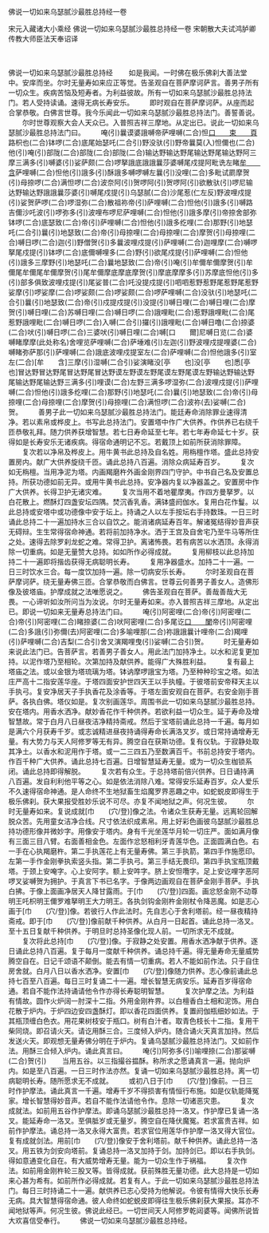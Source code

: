 佛说一切如来乌瑟腻沙最胜总持经一卷


宋元入藏诸大小乘经
佛说一切如来乌瑟腻沙最胜总持经一卷
宋朝散大夫试鸿胪卿传教大师臣法天奉诏译


　　

佛说一切如来乌瑟腻沙最胜总持经
　　如是我闻。一时佛在极乐佛刹大善法堂中。安庠而坐。尔时无量寿如来应正等觉。告圣观自在菩萨摩诃萨言。善男子所有一切众生。疾病苦恼及短寿者。为利益彼故。所有一切如来乌瑟腻沙最胜总持法门。若人受持读诵。速得无病长寿安乐。
　　即时观自在菩萨摩诃萨。从座而起合掌恭敬。白佛言世尊。我今乐闻此一切如来乌瑟腻沙最胜总持法门。善誓善说。
　　尔时世尊观察大会人天众已。入普照吉祥三摩地。从定出已。说此一切如来乌瑟腻沙最胜总持法门曰。
　　唵(引)曩谟婆誐嚩帝萨哩嚩(二合)怛[口　　束　　頁](二合)路枳也(二合)钵啰(二合)底尾始瑟吒(二合引)野没驮(引)野帝曩莫(入)怛儞也(二合)他(引)唵(引)部陇(二合)部陇(二合)部陇(二合)输达野输达野尾输达野尾输达野阿三摩三满多(引)嚩婆(引)娑萨颇(二合)啰拏誐底誐誐曩莎婆嚩尾戍提阿毗诜左睹[牟　　含](引)萨哩嚩(二合)怛他(引)誐多(引)酥誐多嚩啰嚩左曩(引)没哩(二合)多毗试罽摩贺(引)母捺啰(二合)满怛啰(二合)波奈阿(引)贺啰阿(引)贺啰阿(引)欲散驮(引)啰尼输达野输达野誐誐曩莎婆(引)嚩尾戍提(引)乌瑟腻(二合)沙尾惹(仁左反)野波哩戍提(引)娑贺萨啰(二合)啰湿弥(二合)散祖祢帝(引)萨哩嚩(二合)怛他(引)誐多(引)嚩路吉儞沙吒波(引)啰弥多(引)波哩布啰尼萨哩嚩(二合)怛他(引)誐多摩(引)帝捺舍部弥钵啰(二合)底瑟致(二合)帝(引)萨哩嚩(二合)怛他(引)誐多纥哩(二合)那野(引)地瑟吒(二合引)曩(引)地瑟致(二合)帝(引)母捺哩(二合)母捺哩(二合)摩贺(引)母捺哩(二合)嚩日啰(二合)迦(引)野僧贺(引)多曩波哩戍提(引)萨哩嚩(二合)迦哩摩(二合)嚩啰拏尾戍提(引)钵啰(二合)底儞嚩哩多(二合)野(引)欲尾戍提(引)萨哩嚩(二合)怛他(引)誐多三摩野(引)地瑟吒(二合)曩地瑟致(二合)帝(引)唵(引)牟儞牟儞摩贺(引)牟儞尾牟儞尾牟儞摩贺(引)尾牟儞摩底摩底摩贺(引)摩底摩摩多(引)苏摩底怛他(引)多(引)部多俱致波哩戍提(引)尾娑普(二合)吒没提戍提(引)呬呬惹野惹野尾惹野尾惹野娑摩(引)啰娑摩(二合)啰娑颇(二合)啰娑颇(二合)啰萨哩嚩(二合)没驮(引)地瑟吒(二合引)曩(引)地瑟致(二合)帝(引)戍提戍提(引)没提(引)嚩日哩(二合)嚩日哩(二合)摩贺(引)嚩日哩(二合)苏嚩日哩(二合)嚩日啰(二合)誐哩毗(二合)惹野誐哩毗(二合)尾惹野誐哩毗(二合)嚩日啰(二合)入嚩(二合引)攞(引)誐哩毗(二合)嚩日噜(二合)捺婆(二合)吠(引)嚩日啰(二合)三婆吠(引)嚩日哩(二合)嚩[口　　爾]尼嚩日览(二合)婆嚩睹摩摩(此处称名)舍哩览萨哩嚩(二合)萨埵难(引)左迦(引)野波哩戍提哩婆(二合)嚩睹弥萨那(引)萨哩嚩(二合)誐底波哩戍提室左(二合)萨哩嚩(二合)怛他誐多(引)室左(二合)[牟　　含]三摩(引)湿嚩(二合引)娑演睹没[亭　　也]没[亭　　也]悉[亭　　也]冒达野冒达野尾冒达野尾冒达野谟左野谟左野尾谟左野尾谟左野输达野输达野尾输达野尾输达野三满多(引)哩谟(二合)左野三满多啰湿弥(二合)波哩戍提(引)萨哩嚩(二合)怛他(引)誐多纥哩(二合)那野(引)地瑟吒(二合)曩(引)地瑟致(二合)帝(引)母捺哩(二合)母捺哩(二合)摩贺(引)母捺哩(二合)满怛啰(二合)波祢(去)娑嚩(二合)贺。
　　善男子此一切如来乌瑟腻沙最胜总持法门。能廷寿命消除罪业速得清净。若以素帛或桦皮上。书写此总持法门。安置塔中作广大供养。作供养已右绕千匝恭敬礼拜。随力供养获增智慧。若七日寿命延至七年。若七年寿命延七十岁。获得如是长寿安乐无诸疾病。得宿命通明记不忘。若戴顶上如前所获消除罪障。
　　复次若以净帛及桦皮上。用牛黄书此总持及自名姓。用栴檀作塔。盛此总持安置房内。献广大供养旋绕千匝。诵此总持八百遍。消除众病延寿百岁。
　　复次如无栴檀。当用净泥为塔。内画羯磨杵外画金刚界四门守护。中书自己名及安置总持。所获功德如前无异。或用牛黄书此总持。安净器内复以净器盖之。安置房中作广大供养。长得卫护无诸灾难。
　　复次当用不着地瞿摩夷。作四方曼拏罗。以白花散上。燃酥灯四盏安坛四隅。焚沉香乳香。满钵盛阏伽水。复用白花作鬘。以此总持或安塔中或功德像中安于坛上。持诵之人以左手按坛右手持数珠。一日三时诵此总持二十一遍加持水三合以自饮之。能消诸病延寿百年。解诸冤结得妙音声获无碍辩。生生常得宿命神通。若将前加持净水。洒于王宫及自舍宅乃至牛马等所住之处。速得去除罗刹龙蛇之难。常得卫护。离诸怖畏。若有病苦以水洒顶。永得消除一切重病。如是无量赞大总持。如如所作必得成就。
　　复用柳枝以此总持加持二十一遍即将揩齿获得无病聪明长寿。
　　复用净器盛水。加持二十一遍。一日三时饮水三合。每一度饮加持一遍。除一切病安乐长寿。
　　尔时圣观自在菩萨摩诃萨。绕无量寿佛三匝。合掌恭敬而白佛言。世尊云何善男子善女人。造佛形像及彼塔庙。护摩成就之法唯愿说之。
　　佛告圣观自在菩萨。善哉善哉大无畏。一心谛听如汝所问当为汝说。尔时无量寿如来。亦入普照吉祥三摩地。从定出已。即说一切如来无量寿总持法门曰。
　　唵(引)阿密哩(二合)帝(引)阿密哩(二合)帝(引)阿密哩(二合)睹捺婆(二合)吠阿密哩(二合)多尾讫[口　　闌](二合)帝(引)阿密哩(二合)多誐(引)弥儞(去)阿密哩(二合)多喻哩那(二合)祢誐誐曩计哩帝(二合)羯哩(引)萨哩嚩(二合)吉梨(二合引)舍叉演羯哩曳(引)娑嚩(二合引)贺。
　　时无量寿如来说此法门已。告菩萨言。若善男子善女人。用此法门加持净土。以水和泥复更加持。以泥作塔乃至相轮。次第加持及献供养。能得广大殊胜利益。
　　复有最上塔庙之法。或以金银为塔琉璃为塔。钵讷摩啰誐宝为塔。乃至种种珍宝之塔。如法庄严高十二指安莲华座。于塔四面安护世四天王以手执幢。于彼塔前安帝释天主以手执弓。复安净居天子手执香花及涂香等。于塔左面安观自在菩萨。右安金刚手菩萨。各执白佛。塔仪如是。复次别画莲华。周围书此一切如来乌瑟腻沙最胜总持。安在塔内。用香水洒净。献妙香花作千种供养。若欲利益一切众生。延于寿命及增智慧故。常于白月八日昼夜洁净精持斋戒。然后于宝塔前诵此总持一千遍。每月如是满六个月获寿千岁。或志诚精进昼夜持诵得寿命长满洛叉岁。或日常持诵增寿无量。有大势力与天人阿修罗等无有异。腾空自在获斯功德。复有仪轨。于寂静处取其净土。以香水和泥用作于塔。或一二三四五乃至数满百千。书前总持安于塔内。作百千种广大供养。诵此总持七百遍。日增智慧延寿无量。或为一切众生枷锁系闭。诵此总持即得解脱。
　　复次若有众生。于总持塔前倍兴供养。日日诵持满八百遍。发自利利他平等之心。如是依法消除八难。常得安乐延寿百岁。众人爱乐不久速得宿命神通。是人命终不生地狱畜生焰魔罗界恶趣之中。如蛇蜕皮即得生于极乐佛刹。获大果报受胜妙乐说不可尽。亦复不闻地狱之声。何况生彼。
　　尔时无量寿如来。复说成就[巾　　(穴/登)]像之法。令诸众生获寿无量。远离轮回解脱众苦。先用童女洁净合线。尺寸依法织成素帛。用上好彩色画彼乌瑟腻沙最胜总持功德形像并微妙字。用像安于塔内。身有千光坐莲华月轮一切庄严。面如满月像有三面三目八臂。右面善相金色。左面作忿怒相利牙青莲华色。正面圆满白色。右一手在心执羯磨杵。第二手执莲花上有无量寿佛。第三手执箭。第四手作施愿印。左第一手作金刚拳执索竖头指。第二手执弓。第三手结无畏印。第四手执宝瓶顶戴塔。于颈上安唵字。心上安阿字。额上安吽字。脐上安怛囕字。足上安讫哩字恶阿啰叉娑嚩贺为拥护。于真言下书已名字。于像两边画观自在菩萨金刚手菩萨。手执白拂。于像上面画净居天人降甘露雨。于[巾　　(穴/登)]四面。画忿怒金刚不动尊明王吒枳明王儞罗难拏明王大力明王。各执剑钩金刚杵金刚杖令降恶魔。如是志心画于[巾　　(穴/登)]像。若彼行人作此法时。先自志心于舍利塔前。经一昼夜精持斋戒。即于[巾　　(穴/登)]像前献千种供养。从白月一日起首。诵此总持一洛叉。至十五日复献千种供养。于明旦时总持圣像化现人前。一切所求无不成就。
　　复次将此总持[巾　　(穴/登)]像。于寂静之处安置。用香水洒净献于供养。逐日诵此总持八百遍。复于每月一度献千种供养。诵总持千遍。得无量寿命无量威势腾空自在。日记千颂语不颠倒。能去有情一切重病。若人不能如前作法。只于自住房舍就。白月八日以香水洒净。安置[巾　　(穴/登)]像随力供养。志心像前诵此总持七百至八百遍。每日三时复诵二十一遍。增长智慧无病安乐。延寿百岁得宿命通。若自不能作法持诵请他令作亦得长寿聪明智慧。
　　复次护摩之法。为利益有情故。圆作火炉阔一肘深十二指。外用金刚杵界。以白檀香白土相和泥饰。用白花散于炉内。于炉四边安四盏酥灯。即以香花四面供养。复置阏伽瓶细妙如法。于其瓶顶缠白色衣。用花果树枝安于瓶口。树有白汁者。取青色枝长十二指。复用干柴同烧。即召请火天。请讫用酥三合。三度倾入炉内。随合诵火天真言加持。然后发送火天。即观想无量寿佛分明在于炉内。复诵乌瑟腻沙最胜总持法门。又如前作法。用酥三合倾入炉内。诵此真言曰。
　　唵(引)阿弥多(引)喻哩捺(二合)那娑嚩(二合)贺(引)
　　当用五谷。以三指撮谷揾酥。称所求之愿诵真言一遍。抛向炉内。如是至八百遍。一日三时作法亦然。复诵一切如来乌瑟腻沙最胜总持。离一切病聪明长寿。随所愿求无不成就。
　　或初八日于[巾　　(穴/登)]像前。一日三时作护摩法。诵此真言一千遍。增寿千岁不得损害有情恒行布施。如是仪轨能降冤家。增长智慧得妙音声。若自不能作法请他令作。息除一切诸恶灾患。
　　复次成就法。如前用五谷作护摩法。即诵乌瑟腻沙最胜总持一洛叉。作护摩已复诵一洛叉。能延寿命一洛叉。至俱胝岁或无量岁。腾空自在降伏魔冤。若求富贵吉祥。如前作护摩法。诵总持一洛叉永得大富贵。若求官位用莲华作护摩一洛叉得大官位。复有成就剑法。用前[巾　　(穴/登)]像安于舍利塔前。献千种供养。诵此总持一洛叉。用五铁为剑安向塔前。复诵总持一洛叉加持于剑。加持剑已。即以右手执剑。得如意通变化自在。有大威势增寿无量。能为一切众生作于祸福。
　　复次作法。如前用金刚杵轮三股叉等。皆得成就。获前殊胜无量功德。此大总持是一切如来心甚为希有。如前所作必得成就。若复有人。于此一切如来乌瑟腻沙最胜总持法门。每日三时持诵二十一遍。献供养已志心受持为他解说。令彼有情得大快乐长寿无病。具大智慧得宿命通。彼人命终如蛇蜕皮即得往生极乐佛刹获大果报。耳亦不闻地狱等声。何况生彼。佛说此经已。一切世间天人阿修罗乾闼婆等。闻佛所说皆大欢喜信受奉行。
　　佛说一切如来乌瑟腻沙最胜总持经。



